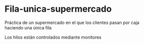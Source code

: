 # Fila-unica-supermercado

Práctica de un supermercado en el que los clientes pasan por caja haciendo una única fila

Los hilos están controlados mediante monitores
